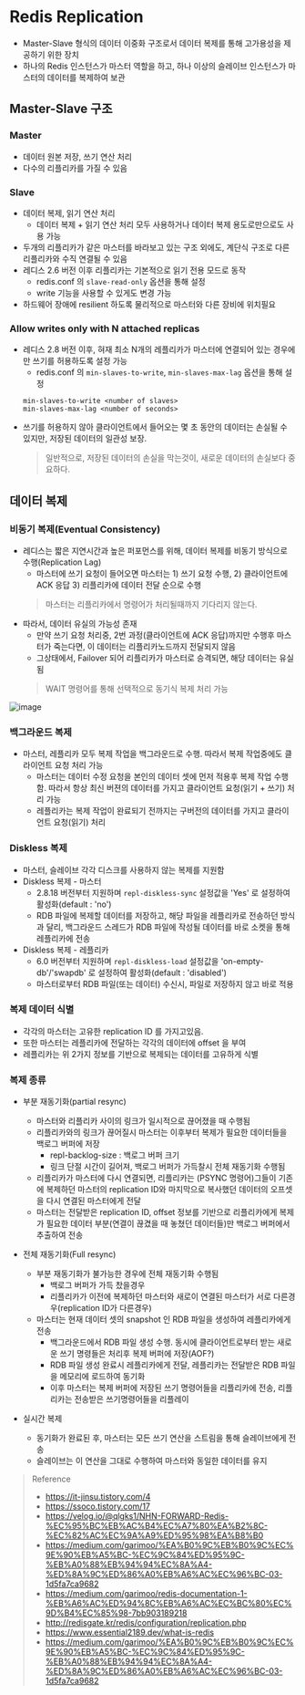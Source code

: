 # Redis Replication
* Master-Slave 형식의 데이터 이중화 구조로서 데이터 복제를 통해 고가용성을 제공하기 위한 장치
* 하나의 Redis 인스턴스가 마스터 역할을 하고, 하나 이상의 슬레이브 인스턴스가 마스터의 데이터를 복제하여 보관


## Master-Slave 구조
### Master
* 데이터 원본 저장, 쓰기 연산 처리
* 다수의 리플리카를 가질 수 있음

### Slave
* 데이터 복제, 읽기 연산 처리
  * 데이터 복제 + 읽기 연산 처리 모두 사용하거나 데이터 복제 용도로만으로도 사용 가능
* 두개의 리플리카가 같은 마스터를 바라보고 있는 구조 외에도, 계단식 구조로 다른 리플리카와 수직 연결될 수 있음
* 레디스 2.6 버전 이후 리플리카는 기본적으로 읽기 전용 모드로 동작
  * redis.conf 의 `slave-read-only` 옵션을 통해 설정
  * write 기능을 사용할 수 있게도 변경 가능
* 하드웨어 장애에 resilient 하도록 물리적으로 마스터와 다른 장비에 위치필요

### Allow writes only with N attached replicas
* 레디스 2.8 버전 이후, 혀재 최소 N개의 레플리카가 마스터에 연결되어 있는 경우에만 쓰기를 허용하도록 설정 가능
  * redis.conf 의 `min-slaves-to-write`, `min-slaves-max-lag` 옵션을 통해 설정 
  ```
  min-slaves-to-write <number of slaves>
  min-slaves-max-lag <number of seconds>
  ```
* 쓰기를 허용하지 않아 클라이언트에서 들어오는 몇 초 동안의 데이터는 손실될 수 있지만, 저장된 데이터의 일관성 보장. 
  > 일반적으로, 저장된 데이터의 손실을 막는것이, 새로운 데이터의 손실보다 중요하다.


## 데이터 복제
### 비동기 복제(Eventual Consistency)
* 레디스는 짧은 지연시간과 높은 퍼포먼스를 위해, 데이터 복제를 비동기 방식으로 수행(Replication Lag)
  * 마스터에 쓰기 요청이 들어오면 마스터는 1) 쓰기 요청 수행, 2) 클라이언트에 ACK 응답 3) 리플리카에 데이터 전달 순으로 수행
  > 마스터는 리플리카에서 명령어가 처리될때까지 기다리지 않는다.
* 따라서, 데이터 유실의 가능성 존재
  * 만약 쓰기 요청 처리중, 2번 과정(클라이언트에 ACK 응답)까지만 수행후 마스터가 죽는다면, 이 데이터는 리플리카노드까지 전달되지 않음
  * 그상태에서, Failover 되어 리플리카가 마스터로 승격되면, 해당 데이터는 유실됨
  > WAIT 명령어를 통해 선택적으로 동기식 복제 처리 가능

![image](https://github.com/user-attachments/assets/6809ef1c-6e03-421d-92f2-c98812e044b2)

### 백그라운드 복제
* 마스터, 레플리카 모두 복제 작업을 백그라운드로 수행. 따라서 복제 작업중에도 클라이언트 요청 처리 가능
  * 마스터는 데이터 수정 요청을 본인의 데이터 셋에 먼저 적용후 복제 작업 수행함. 따라서 항상 최신 버젼의 데이터를 가지고 클라이언트 요청(읽기 + 쓰기) 처리 가능
  * 레플리카는 복제 작업이 완료되기 전까지는 구버전의 데이터를 가지고 클라이언트 요청(읽기) 처리

### Diskless 복제
* 마스터, 슬레이브 각각 디스크를 사용하지 않는 복제를 지원함
* Diskless 복제 - 마스터
  * 2.8.18 버전부터 지원하며 `repl-diskless-sync` 설정값을 'Yes' 로 설정하여 활성화(default : 'no')
  * RDB 파일에 복제할 데이터를 저장하고, 해당 파일을 레플리카로 전송하던 방식과 달리, 백그라운드 스레드가 RDB 파일에 작성될 데이터를 바로 소켓을 통해 레플리카에 전송
* Diskless 복제 - 레플리카
  * 6.0 버전부터 지원하며 `repl-diskless-load` 설정값을 'on-empty-db'/'swapdb' 로 설정하여 활성화(default : 'disabled')
  * 마스터로부터 RDB 파일(또는 데이터) 수신시, 파일로 저장하지 않고 바로 적용 

### 복제 데이터 식별
* 각각의 마스터는 고유한 replication ID 를 가지고있음.
* 또한 마스터는 레플리카에 전달하는 각각의 데이터에 offset 을 부여
* 레플리카는 위 2가지 정보를 기반으로 복제되는 데이터를 고유하게 식별

### 복제 종류
* 부분 재동기화(partial resync)
  * 마스터와 리플리카 사이의 링크가 일시적으로 끊어졌을 때 수행됨
  * 리플리카와의 링크가 끊어질시 마스터는 이후부터 복제가 필요한 데이터들을 백로그 버퍼에 저장
    * repl-backlog-size : 백로그 버퍼 크기
    * 링크 단절 시간이 길어져, 백로그 버퍼가 가득찰시 전체 재동기화 수행됨
  * 리플리카가 마스터에 다시 연결되면, 리플리카는 (PSYNC 명령어)그들이 기존에 복제하던 마스터의 replication ID와 마지막으로 복사했던 데이터의 오프셋을 다시 연결된 마스터에게 전달
  * 마스터는 전달받은 replication ID, offset 정보를 기반으로 리플리카에게 복제가 필요한 데이터 부분(연결이 끊겼을 때 놓쳤던 데이터들)만 백로그 버퍼에서 추출하여 전송 

* 전체 재동기화(Full resync)
  * 부분 재동기화가 불가능한 경우에 전체 재동기화 수행됨
    * 백로그 버퍼가 가득 찼을경우
    * 리플리카가 이전에 복제하던 마스터와 새로이 연결된 마스터가 서로 다른경우(replication ID가 다른경우)
  * 마스터는 현재 데이터 셋의 snapshot 인 RDB 파일을 생성하여 레플리카에게 전송
    * 백그라운드에서 RDB 파일 생성 수행. 동시에 클라이언트로부터 받는 새로운 쓰기 명령들은 처리후 복제 버퍼에 저장(AOF?) 
    * RDB 파일 생성 완료시 레플리카에게 전달, 레플리카는 전달받은 RDB 파일을 메모리에 로드하여 동기화 
    * 이후 마스터는 복제 버퍼에 저장된 쓰기 명령어들을 리플리카에 전송, 리플리카는 전송받은 쓰기명령어들을 리플레이

* 실시간 복제
  * 동기화가 완료된 후, 마스터는 모든 쓰기 연산을 스트림을 통해 슬레이브에게 전송
  * 슬레이브는 이 연산을 그대로 수행하여 마스터와 동일한 데이터를 유지



> Reference
> * https://it-jinsu.tistory.com/4
> * https://ssoco.tistory.com/17
> * https://velog.io/@qlgks1/NHN-FORWARD-Redis-%EC%95%BC%EB%AC%B4%EC%A7%80%EA%B2%8C-%EC%82%AC%EC%9A%A9%ED%95%98%EA%B8%B0
> * https://medium.com/garimoo/%EA%B0%9C%EB%B0%9C%EC%9E%90%EB%A5%BC-%EC%9C%84%ED%95%9C-%EB%A0%88%EB%94%94%EC%8A%A4-%ED%8A%9C%ED%86%A0%EB%A6%AC%EC%96%BC-03-1d5fa7ca9682
> * https://medium.com/garimoo/redis-documentation-1-%EB%A6%AC%ED%94%8C%EB%A6%AC%EC%BC%80%EC%9D%B4%EC%85%98-7bb903189218
> * http://redisgate.kr/redis/configuration/replication.php
> * https://www.essential2189.dev/what-is-redis
> * https://medium.com/garimoo/%EA%B0%9C%EB%B0%9C%EC%9E%90%EB%A5%BC-%EC%9C%84%ED%95%9C-%EB%A0%88%EB%94%94%EC%8A%A4-%ED%8A%9C%ED%86%A0%EB%A6%AC%EC%96%BC-03-1d5fa7ca9682
